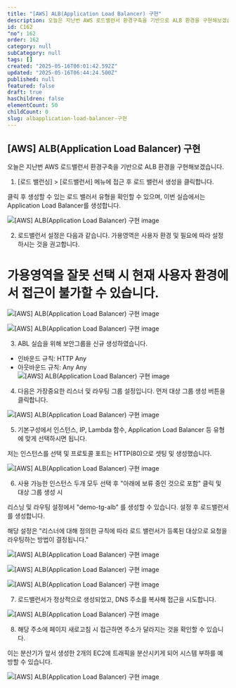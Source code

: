 ```yaml
---
title: "[AWS] ALB(Application Load Balancer) 구현"
description: 오늘은 지난번 AWS 로드밸런서 환경구축을 기반으로 ALB 환경을 구현해보겠습니다. 1. [로드 밸런싱] > [로드밸런서] 메뉴에 접근 후 로드 밸런서 생성을 클릭합니다.
id: C162
"no": 162
order: 162
category: null
subCategory: null
tags: []
created: "2025-05-16T06:01:42.592Z"
updated: "2025-05-16T06:44:24.500Z"
published: null
featured: false
draft: true
hasChildren: false
elementCount: 50
childCount: 0
slug: albapplication-load-balancer-구현
---
```


## [AWS] ALB(Application Load Balancer) 구현



오늘은 지난번 AWS 로드밸런서 환경구축을 기반으로 ALB 환경을 구현해보겠습니다.



1. [로드 밸런싱] > [로드밸런서] 메뉴에 접근 후 로드 밸런서 생성을 클릭합니다.

클릭 후 생성할 수 있는 로드 밸러서 유형을 확인할 수 있으며, 이번 실습에서는 Application Load Balancer를 생성합니다.

![[AWS] ALB(Application Load Balancer) 구현 image](https://image.lemoncloud.io/8d152922-dc99-4940-9957-01594245c6c1)



2. 로드밸런서 설정은 다음과 같습니다. 가용영역은 사용자 환경 및 필요에 따라 설정하시는 것을 권고합니다.

# 가용영역을 잘못 선택 시 현재 사용자 환경에서 접근이 불가할 수 있습니다.

![[AWS] ALB(Application Load Balancer) 구현 image](https://image.lemoncloud.io/4f3de1fd-5d5e-4cc2-8559-560d343bb8c5)

![[AWS] ALB(Application Load Balancer) 구현 image](https://image.lemoncloud.io/7f5aafa9-585a-47c9-b20b-598ee9d2c04a)



3. ABL 실습을 위해 보안그룹을 신규 생성하였습니다.

- 인바운드 규칙: HTTP Any
- 아웃바운드 규칙: Any Any
![[AWS] ALB(Application Load Balancer) 구현 image](https://image.lemoncloud.io/755f33a1-abaf-42cc-9efc-a518de7b227b)



4. 다음은 가장중요한 리스너 및 라우팅 그룹 설정입니다. 먼저 대상 그룹 생성 버튼을 클릭합니다.

![[AWS] ALB(Application Load Balancer) 구현 image](https://image.lemoncloud.io/d2b37788-3b6a-4e8f-becc-974eff93e193)



5. 기본구성에서 인스턴스, IP, Lambda 함수, Application Load Balancer 등 유형에 맞게 선택하시면 됩니다.

저는 인스턴스를 선택 및 프로토콜 포트는 HTTP(80)으로 셋팅 및 생성했습니다. 

![[AWS] ALB(Application Load Balancer) 구현 image](https://image.lemoncloud.io/aad1166c-3f28-4a8a-816e-c98926b755a6)



6. 사용 가능한 인스턴스 두개 모두 선택 후 "아래에 보류 중인 것으로 포함" 클릭 및 대상 그룹 생성 시 

리스닝 및 라우팅 설정에서 "demo-tg-alb" 를 생성할 수 있습니다. 설정 후 로드밸런서를 생성합니다.



해당 설정은 "리스너에 대해 정의한 규칙에 따라 로드 밸런서가 등록된 대상으로 요청을 라우팅하는 방법이 결정됩니다."



![[AWS] ALB(Application Load Balancer) 구현 image](https://image.lemoncloud.io/18482198-1e3d-4a98-ba62-24281a7e0c39)

![[AWS] ALB(Application Load Balancer) 구현 image](https://image.lemoncloud.io/e0168a28-2761-427a-9ac3-fa84cb513961)

![[AWS] ALB(Application Load Balancer) 구현 image](https://image.lemoncloud.io/5b676be4-a6da-469a-8692-865293c656b3)



7. 로드밸런서가 정상적으로 생성되었고, DNS 주소를 복사해 접근을 시도합니다.

![[AWS] ALB(Application Load Balancer) 구현 image](https://image.lemoncloud.io/e7317285-fe23-497d-a9ae-d1c60dea7791)



8. 해당 주소에 페이지 새로고침 시 접근하면 주소가 달라지는 것을 확인할 수 있습니다.

이는 분산기가 앞서 생성한 2개의 EC2에 트래픽을 분산시키게 되어 시스템 부하를 예방할 수 있습니다.

![[AWS] ALB(Application Load Balancer) 구현 image](https://image.lemoncloud.io/47b6e86b-f200-4e58-bb03-dd18785e0210)

